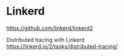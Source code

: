 # Linkerd

<https://github.com/linkerd/linkerd2>

Distributed tracing with Linkerd 
<br/>
<https://linkerd.io/2/tasks/distributed-tracing/>
